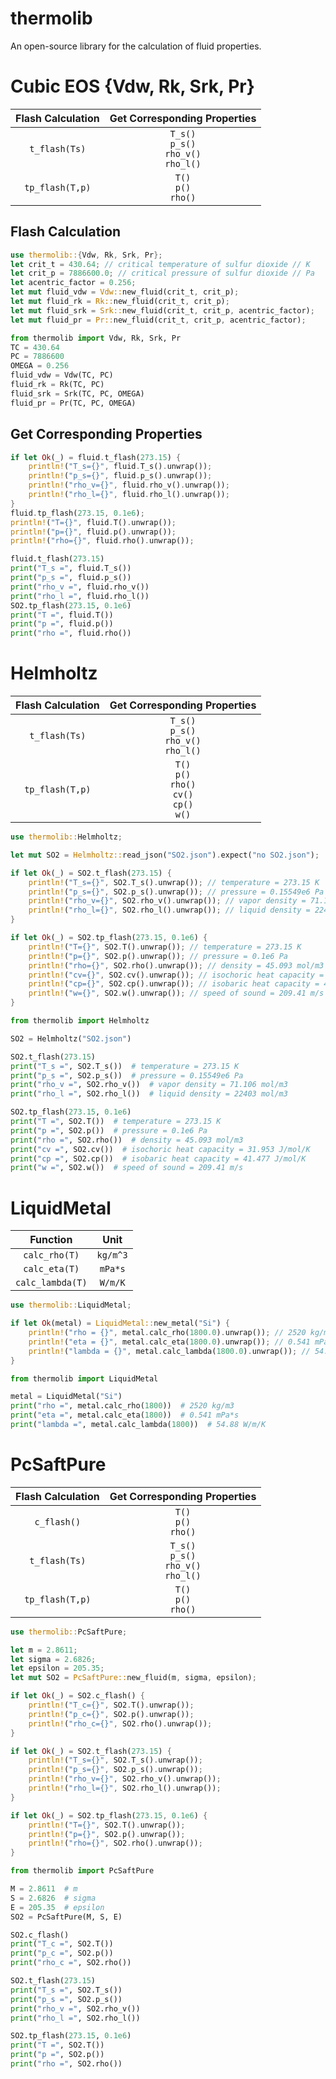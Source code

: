 
thermolib
=========

An open-source library for the calculation of fluid properties.

# Cubic EOS {Vdw, Rk, Srk, Pr}

| Flash Calculation | Get Corresponding Properties |
| :---: | :---: |
| `t_flash(Ts)` | `T_s()` <br> `p_s()` <br> `rho_v()` <br> `rho_l()` <br> |
| `tp_flash(T,p)` | `T()` <br> `p()` <br> `rho()` <br> |

## Flash Calculation

```rust
use thermolib::{Vdw, Rk, Srk, Pr};
let crit_t = 430.64; // critical temperature of sulfur dioxide // K
let crit_p = 7886600.0; // critical pressure of sulfur dioxide // Pa
let acentric_factor = 0.256;
let mut fluid_vdw = Vdw::new_fluid(crit_t, crit_p);
let mut fluid_rk = Rk::new_fluid(crit_t, crit_p);
let mut fluid_srk = Srk::new_fluid(crit_t, crit_p, acentric_factor);
let mut fluid_pr = Pr::new_fluid(crit_t, crit_p, acentric_factor);
```

```python
from thermolib import Vdw, Rk, Srk, Pr
TC = 430.64
PC = 7886600
OMEGA = 0.256
fluid_vdw = Vdw(TC, PC)
fluid_rk = Rk(TC, PC)
fluid_srk = Srk(TC, PC, OMEGA)
fluid_pr = Pr(TC, PC, OMEGA)
```

## Get Corresponding Properties

```rust
if let Ok(_) = fluid.t_flash(273.15) {
    println!("T_s={}", fluid.T_s().unwrap());
    println!("p_s={}", fluid.p_s().unwrap());
    println!("rho_v={}", fluid.rho_v().unwrap());
    println!("rho_l={}", fluid.rho_l().unwrap());
}
fluid.tp_flash(273.15, 0.1e6);
println!("T={}", fluid.T().unwrap());
println!("p={}", fluid.p().unwrap());
println!("rho={}", fluid.rho().unwrap());
```

```python
fluid.t_flash(273.15)
print("T_s =", fluid.T_s())
print("p_s =", fluid.p_s())
print("rho_v =", fluid.rho_v())
print("rho_l =", fluid.rho_l())
SO2.tp_flash(273.15, 0.1e6)
print("T =", fluid.T())
print("p =", fluid.p())
print("rho =", fluid.rho())
```

# Helmholtz

| Flash Calculation | Get Corresponding Properties |
| :---: | :---: |
| `t_flash(Ts)` | `T_s()` <br> `p_s()` <br> `rho_v()` <br> `rho_l()` <br> |
| `tp_flash(T,p)` | `T()` <br> `p()` <br> `rho()` <br> `cv()` <br> `cp()` <br> `w()` <br> |

```rust
use thermolib::Helmholtz;

let mut SO2 = Helmholtz::read_json("SO2.json").expect("no SO2.json");

if let Ok(_) = SO2.t_flash(273.15) {
    println!("T_s={}", SO2.T_s().unwrap()); // temperature = 273.15 K
    println!("p_s={}", SO2.p_s().unwrap()); // pressure = 0.15549e6 Pa
    println!("rho_v={}", SO2.rho_v().unwrap()); // vapor density = 71.106 mol/m3
    println!("rho_l={}", SO2.rho_l().unwrap()); // liquid density = 22403 mol/m3
}

if let Ok(_) = SO2.tp_flash(273.15, 0.1e6) {
    println!("T={}", SO2.T().unwrap()); // temperature = 273.15 K
    println!("p={}", SO2.p().unwrap()); // pressure = 0.1e6 Pa
    println!("rho={}", SO2.rho().unwrap()); // density = 45.093 mol/m3
    println!("cv={}", SO2.cv().unwrap()); // isochoric heat capacity = 31.953 J/mol/K
    println!("cp={}", SO2.cp().unwrap()); // isobaric heat capacity = 41.477 J/mol/K
    println!("w={}", SO2.w().unwrap()); // speed of sound = 209.41 m/s
}

```

```python
from thermolib import Helmholtz

SO2 = Helmholtz("SO2.json")

SO2.t_flash(273.15)
print("T_s =", SO2.T_s())  # temperature = 273.15 K
print("p_s =", SO2.p_s())  # pressure = 0.15549e6 Pa
print("rho_v =", SO2.rho_v())  # vapor density = 71.106 mol/m3
print("rho_l =", SO2.rho_l())  # liquid density = 22403 mol/m3

SO2.tp_flash(273.15, 0.1e6)
print("T =", SO2.T())  # temperature = 273.15 K
print("p =", SO2.p())  # pressure = 0.1e6 Pa
print("rho =", SO2.rho())  # density = 45.093 mol/m3
print("cv =", SO2.cv())  # isochoric heat capacity = 31.953 J/mol/K
print("cp =", SO2.cp())  # isobaric heat capacity = 41.477 J/mol/K
print("w =", SO2.w())  # speed of sound = 209.41 m/s

```

# LiquidMetal

| Function | Unit |
| :---: | :---: |
| `calc_rho(T)` | `kg/m^3` |
| `calc_eta(T)` | `mPa*s` |
| `calc_lambda(T)` | `W/m/K` |

```rust
use thermolib::LiquidMetal;

if let Ok(metal) = LiquidMetal::new_metal("Si") {
    println!("rho = {}", metal.calc_rho(1800.0).unwrap()); // 2520 kg/m3
    println!("eta = {}", metal.calc_eta(1800.0).unwrap()); // 0.541 mPa*s
    println!("lambda = {}", metal.calc_lambda(1800.0).unwrap()); // 54.88 W/m/K
}

```

```python
from thermolib import LiquidMetal

metal = LiquidMetal("Si")
print("rho =", metal.calc_rho(1800))  # 2520 kg/m3
print("eta =", metal.calc_eta(1800))  # 0.541 mPa*s
print("lambda =", metal.calc_lambda(1800))  # 54.88 W/m/K

```

# PcSaftPure

| Flash Calculation | Get Corresponding Properties |
| :---: | :---: |
| `c_flash()` | `T()` <br> `p()` <br> `rho()` <br> |
| `t_flash(Ts)` | `T_s()` <br> `p_s()` <br> `rho_v()` <br> `rho_l()` <br> |
| `tp_flash(T,p)` | `T()` <br> `p()` <br> `rho()` <br> |

```rust
use thermolib::PcSaftPure;

let m = 2.8611;
let sigma = 2.6826;
let epsilon = 205.35;
let mut SO2 = PcSaftPure::new_fluid(m, sigma, epsilon);

if let Ok(_) = SO2.c_flash() {
    println!("T_c={}", SO2.T().unwrap());
    println!("p_c={}", SO2.p().unwrap());
    println!("rho_c={}", SO2.rho().unwrap());
}

if let Ok(_) = SO2.t_flash(273.15) {
    println!("T_s={}", SO2.T_s().unwrap());
    println!("p_s={}", SO2.p_s().unwrap());
    println!("rho_v={}", SO2.rho_v().unwrap());
    println!("rho_l={}", SO2.rho_l().unwrap());
}

if let Ok(_) = SO2.tp_flash(273.15, 0.1e6) {
    println!("T={}", SO2.T().unwrap());
    println!("p={}", SO2.p().unwrap());
    println!("rho={}", SO2.rho().unwrap());
}

```

```python
from thermolib import PcSaftPure

M = 2.8611  # m
S = 2.6826  # sigma
E = 205.35  # epsilon
SO2 = PcSaftPure(M, S, E)

SO2.c_flash()
print("T_c =", SO2.T())
print("p_c =", SO2.p())
print("rho_c =", SO2.rho())

SO2.t_flash(273.15)
print("T_s =", SO2.T_s())
print("p_s =", SO2.p_s())
print("rho_v =", SO2.rho_v())
print("rho_l =", SO2.rho_l())

SO2.tp_flash(273.15, 0.1e6)
print("T =", SO2.T())
print("p =", SO2.p())
print("rho =", SO2.rho())

```

